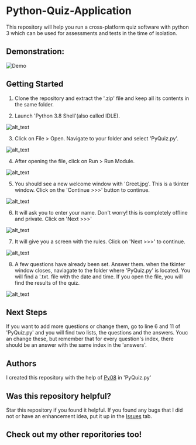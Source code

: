 # Python-Quiz-Application
This repository will help you run a cross-platform quiz software with python 3 which can be used for assessments and tests in the time of isolation.
## Demonstration:
![Demo](https://github.com/VismayaAtreya/Python-Quiz-Application/blob/master/PyQuiz-Demonstration.gif)
## Getting Started
1. Clone the repository and extract the '.zip' file and keep all its contents in the same folder.

2. Launch 'Python 3.8 Shell'(also called IDLE).

![alt_text](https://github.com/VismayaAtreya/Python-Quiz-Application/blob/master/User%20Guide%20Images/IMG%201.png)

3. Click on File > Open. Navigate to your folder and select 'PyQuiz.py'.

![alt_text](https://github.com/VismayaAtreya/Python-Quiz-Application/blob/master/User%20Guide%20Images/IMG%202.png)

4. After opening the file, click on Run > Run Module.

![alt_text](https://github.com/VismayaAtreya/Python-Quiz-Application/blob/master/User%20Guide%20Images/IMG%203.png)

5. You should see a new welcome window with 'Greet.jpg'. This is a tkinter window. Click on the 'Continue >>>' button to continue.

![alt_text](https://github.com/VismayaAtreya/Python-Quiz-Application/blob/master/User%20Guide%20Images/IMG%204.png)

6. It will ask you to enter your name. Don't worry! this is completely offline and private. Click on 'Next >>>'

![alt_text](https://github.com/VismayaAtreya/Python-Quiz-Application/blob/master/User%20Guide%20Images/IMG%205.png)

7. It will give you a screen with the rules. Click on 'Next >>>' to continue.

![alt_text](https://github.com/VismayaAtreya/Python-Quiz-Application/blob/master/User%20Guide%20Images/IMG%206.png)

8. A few questions have already been set. Answer them. when the tkinter window closes, naviagate to the folder where 'PyQuiz.py' is located. You will find a '.txt. file with the date and time. If you open the file, you will find the results of the quiz.

![alt_text](https://github.com/VismayaAtreya/Python-Quiz-Application/blob/master/User%20Guide%20Images/IMG%207.png)

## Next Steps
If you want to add more questions or change them, go to line 6 and 11 of 'PyQuiz.py' and you will find two lists, the questions and the answers. Youc an change these, but remember that for every question's index, there should be an answer with the same index in the 'answers'.

## Authors
I created this repository with the help of [Py08](https://github.com/Py08) in 'PyQuiz.py'

## Was this repository helpful?
Star this repository if you found it helpful. If you found any bugs that I did not or have an enhancement idea, put it up in the [Issues](https://github.com/VismayaAtreya/Python-Quiz-Application/issues) tab.

## Check out my other reporitories too!
